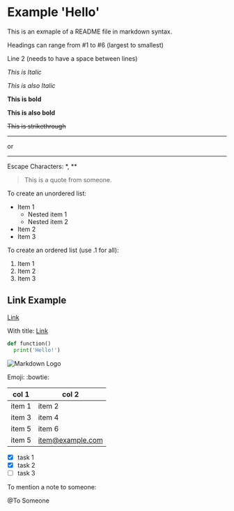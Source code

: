 <!-- this is a comment -->

# Example 'Hello'
This is an exmaple of a README file in markdown syntax.

Headings can range from #1 to #6 (largest to smallest)

Line 2 (needs to have a space between lines)

*This is Italic*

_This is also Italic_

**This is bold**

__This is also bold__

~~This is strikethrough~~

<!-- Horizonal Rule or Separator -->

---

or

___

Escape Characters: \*, \**

<!-- This is a blockquote -->
> This is a quote from someone.

To create an unordered list:
* Item 1
  * Nested item 1
  * Nested item 2
* Item 2
* Item 3

To create an ordered list (use .1 for all):
1. Item 1
1. Item 2
1. Item 3

## Link Example
[Link](https://replit.com/@leo976f/Project1)

With title:
[Link](https://replit.com/@leo976f/Project1 "This is the title/hint")

<!-- Inline codeblock use: (3) ```code_language  -->
```python
def function()
  print('Hello!')
```

<!-- to insert image-->
![Markdown Logo](https://markdown-here.com/img/icon256.png "Logo")

Emoji:
:bowtie:

<!-- for tables -->
|col 1 |col 2 |
|--------|-----------------|
|item 1  |item 2           |
|item 3  |item 4           |
|item 5  |item 6           |
|item 5  |item@example.com |

<!-- Task List -->
* [x] task 1
* [x] task 2
* [ ] task 3

To mention a note to someone:

@To Someone
